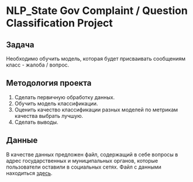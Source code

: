 # NLP_State Gov Complaint / Question Classification Project

## Задача

Необходимо обучить модель, которая будет присваивать сообщениям класс - жалоба / вопрос.

## Методология проекта

1. Сделать первичную обработку данных.
2. Обучить модель классификации.
3. Оценить качество классификации разных моделей по метрикам качества выбрать лучшую.
4. Сделать выводы.

## Данные

В качестве данных предложен файл, содержащий в себе вопросы в адрес государственных и муниципальных органов, которые пользователи оставили в социальных сетях. Файл с данными находиться [здесь](https://docs.google.com/spreadsheets/d/1VoONQ5Li6hYFv1SGmUKEWdnm7wYDmWYi/edit?usp=sharing&ouid=117398067332429699807&rtpof=true&sd=true). 
